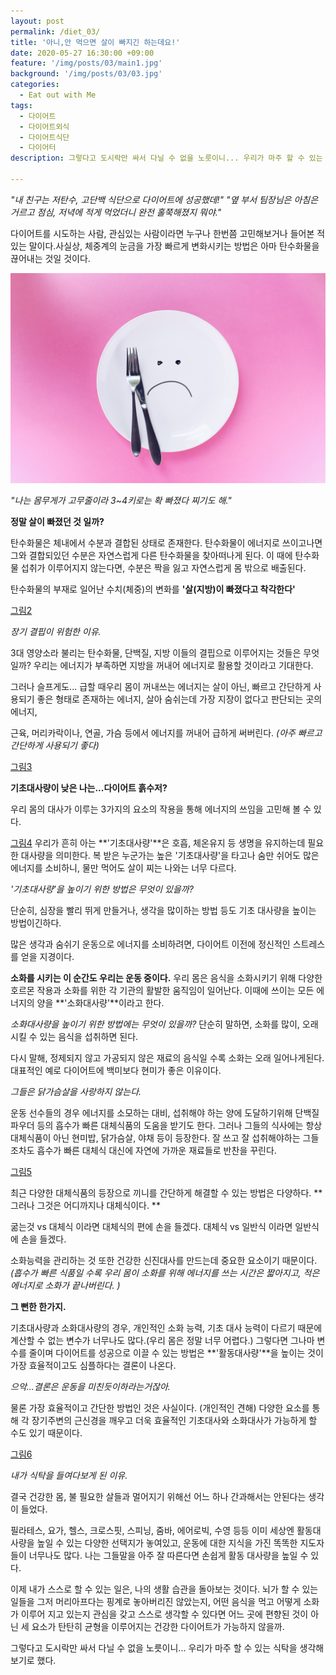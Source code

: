 ```yaml
---
layout: post
permalink: /diet_03/
title: '아니,안 먹으면 살이 빠지긴 하는데요!'
date: 2020-05-27 16:30:00 +09:00
feature: '/img/posts/03/main1.jpg'
background: '/img/posts/03/03.jpg'
categories:
  - Eat out with Me
tags:
  - 다이어트
  - 다이어트외식
  - 다이어트식단
  - 다이어터
description: 그렇다고 도시락만 싸서 다닐 수 없을 노릇이니... 우리가 마주 할 수 있는 식탁을 생각해보기로 했다.

---
```




*"내 친구는 저탄수, 고단백 식단으로 다이어트에 성공했데!"*
*"옆 부서 팀장님은 아침은 거르고 점심, 저녁에 적게 먹었더니 완전 홀쭉해졌지 뭐야."*

다이어트를 시도하는 사람, 관심있는 사람이라면 누구나 한번쯤 고민해보거나 들어본 적 있는 말이다.사실상, 체중계의 눈금을 가장 빠르게 변화시키는 방법은 아마 탄수화물을 끊어내는 것일 것이다.



![그림1](/img/posts/03/01.jpg)

*"나는 몸무게가 고무줄이라 3~4키로는 확 빠졌다 찌기도 해."*

**정말 살이 빠졌던 것 일까?**

탄수화물은 체내에서 수분과 결합된 상태로 존재한다.
탄수화물이 에너지로 쓰이고나면 그와 결합되있던 수분은 자연스럽게 다른 탄수화물을 찾아떠나게 된다.
이 때에 탄수화물 섭취가 이루어지지 않는다면, 수분은 짝을 잃고 자연스럽게 몸 밖으로 배출된다.

탄수화물의 부재로 일어난 수치(체중)의 변화를 **'살(지방)이 빠졌다고 착각한다'**

[그림2](/img/posts/03/02.jpg)



*장기 결핍이 위험한 이유.*

3대 영양소라 불리는 탄수화물, 단백질, 지방 이들의 결핍으로 이루어지는 것들은 무엇일까?
우리는 에너지가 부족하면 지방을 꺼내어 에너지로 활용할 것이라고 기대한다.

그러나 슬프게도... 급할 때우리 몸이 꺼내쓰는 에너지는 살이 아닌, 
빠르고 간단하게 사용되기 좋은 형태로 존재하는 에너지, 
살아 숨쉬는데 가장 지장이 없다고 판단되는 곳의 에너지,

근육, 머리카락이나, 연골, 가슴 등에서 에너지를 꺼내어 급하게 써버린다.
*(아주 빠르고 간단하게 사용되기 좋다)*



[그림3](/img/posts/03/03.jpg)

**기초대사량이 낮은 나는...다이어트 흙수저?**

우리 몸의 대사가 이루는 3가지의 요소의 작용을 통해 에너지의 쓰임을 고민해 볼 수 있다.

[그림4](/img/posts/03/04.jpg)
우리가 흔히 아는 **'기초대사량'**은 호흡, 체온유지 등 생명을 유지하는데 필요한 대사량을 의미한다.
복 받은 누군가는 높은 '기초대사량'을 타고나 숨만 쉬어도 많은 에너지를 소비하니, 물만 먹어도 살이 찌는 나와는 너무 다르다.

*'기초대사량'을 높이기 위한 방법은 무엇이 있을까?*

단순히, 심장을 빨리 뛰게 만들거나, 생각을 많이하는 방법 등도 기초 대사량을 높이는 방법이긴하다.

많은 생각과 숨쉬기 운동으로 에너지를 소비하려면, 다이어트 이전에 정신적인 스트레스를 얻을 지경이다.



**소화를 시키는 이 순간도 우리는 운동 중이다.**
우리 몸은 음식을 소화시키기 위해 다양한 호르몬 작용과 소화를 위한 각 기관의 활발한 움직임이 일어난다.
이때에 쓰이는 모든 에너지의 양을 **'소화대사량'**이라고 한다.

*소화대사량을 높이기 위한 방법에는 무엇이 있을까?*
단순히 말하면, 소화를 많이, 오래 시킬 수 있는 음식을 섭취하면 된다.

다시 말해, 정제되지 않고 가공되지 않은 재료의 음식일 수록 소화는 오래 일어나게된다.
대표적인 예로 다이어트에 백미보다 현미가 좋은 이유이다.



*그들은 닭가슴살을 사랑하지 않는다.*

운동 선수들의 경우 에너지를 소모하는 대비, 섭취해야 하는 양에 도달하기위해 단백질 파우더 등의 흡수가 빠른 대체식품의 도움을 받기도 한다.
그러나 그들의 식사에는 항상 대체식품이 아닌 현미밥, 닭가슴살, 야채 등이 등장한다. 
잘 쓰고 잘 섭취해야하는 그들 조차도 흡수가 빠른 대체식 대신에 자연에 가까운 재료들로 반찬을 꾸린다.

[그림5](/img/posts/03/05.jpg)

최근 다양한 대체식품의 등장으로 끼니를 간단하게 해결할 수 있는 방법은 다양하다.
**그러나 그것은 어디까지나 대체식이다. **

굶는것 vs 대체식 이라면 대체식의 편에 손을 들겠다.
대체식 vs 일반식 이라면 일반식에 손을 들겠다.

소화능력을 관리하는 것 또한 건강한 신진대사를 만드는데 중요한 요소이기 때문이다.
*(흡수가 빠른 식품일 수록 우리 몸이 소화를 위해 에너지를 쓰는 시간은 짧아지고, 적은 에너지로 소화가 끝나버린다. )*



**그 뻔한 한가지.**

기초대사량과 소화대사량의 경우, 개인적인 소화 능력, 기초 대사 능력이 다르기 때문에 계산할 수 없는 변수가 너무나도 많다.(우리 몸은 정말 너무 어렵다.)
그렇다면 그나마 변수를 줄이며 다이어트를 성공으로 이끌 수 있는 방법은 **'활동대사량'**을 높이는 것이 가장 효율적이고도 심플하다는 결론이 나온다.



*으악...결론은 운동을 미친듯이하라는거잖아.*

물론 가장 효율적이고 간단한 방법인 것은 사실이다. (개인적인 견해)
다양한 요소를 통해 각 장기주변의 근신경을 깨우고 더욱 효율적인 기초대사와 소화대사가 가능하게 할 수도 있기 때문이다.



[그림6](/img/posts/03/06.jpg)

*내가 식탁을 들여다보게 된 이유.*

결국 건강한 몸, 불 필요한 살들과 멀어지기 위해선 어느 하나 간과해서는 안된다는 생각이 들었다.

필라테스, 요가, 헬스, 크로스핏, 스피닝, 줌바, 에어로빅, 수영 등등 
이미 세상엔 활동대사량을 높일 수 있는 다양한 선택지가 놓여있고, 운동에 대한 지식을 가진 똑똑한 지도자들이 너무나도 많다.
나는 그들말을 아주 잘 따른다면 손쉽게 활동 대사량을 높일 수 있다.



이제 내가 스스로 할 수 있는 일은, 나의 생활 습관을 돌아보는 것이다.
뇌가 할 수 있는 일들을 그저 머리아프다는 핑계로 놓아버리진 않았는지,
어떤 음식을 먹고 어떻게 소화가 이루어 지고 있는지 관심을 갖고 스스로 생각할 수 있다면
어느 곳에 편향된 것이 아닌 세 요소가 탄탄히 균형을 이루어지는 건강한 다이어트가 가능하지 않을까.



그렇다고 도시락만 싸서 다닐 수 없을 노릇이니... 
우리가 마주 할 수 있는 식탁을 생각해보기로 했다.